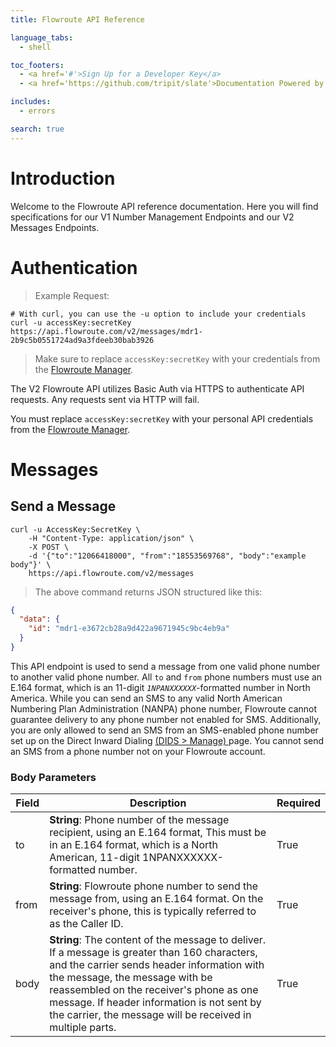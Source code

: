 ```yaml
---
title: Flowroute API Reference

language_tabs:
  - shell

toc_footers:
  - <a href='#'>Sign Up for a Developer Key</a>
  - <a href='https://github.com/tripit/slate'>Documentation Powered by Slate</a>

includes:
  - errors

search: true
---
```


# Introduction

Welcome to the Flowroute API reference documentation. Here you will find specifications for our V1 Number Management Endpoints and our V2 Messages Endpoints. 

# Authentication

> Example Request:

```shell
# With curl, you can use the -u option to include your credentials
curl -u accessKey:secretKey https://api.flowroute.com/v2/messages/mdr1-2b9c5b0551724ad9a3fdeeb30bab3926
```

> Make sure to replace `accessKey:secretKey` with your credentials from the [Flowroute Manager](https://manage.flowroute.com/accounts/preferences/api/).

The V2 Flowroute API utilizes Basic Auth via HTTPS to authenticate API requests. Any requests sent via HTTP will fail. 

<aside class="notice">
You must replace <code>accessKey:secretKey</code> with your personal API credentials from the <a href="https://manage.flowroute.com/accounts/preferences/api/">Flowroute Manager</a>.
</aside>

# Messages

## Send a Message

```shell
curl -u AccessKey:SecretKey \
	-H "Content-Type: application/json" \
	-X POST \
	-d '{"to":"12066418000", "from":"18553569768", "body":"example body"}' \
	https://api.flowroute.com/v2/messages
```

> The above command returns JSON structured like this:

```json
{
  "data": {
    "id": "mdr1-e3672cb28a9d422a9671945c9bc4eb9a"
  }
}
```

This API endpoint is used to send a message from one valid phone number to another valid phone number.
All `to` and `from` phone numbers must use an E.164 format, which is an 11-digit _`1NPANXXXXXX`_-formatted number in North America. While you can send an SMS to any valid North American Numbering Plan Administration (NANPA) phone number, Flowroute cannot guarantee delivery to any phone number not enabled for SMS. Additionally, you are only allowed to send an SMS from an SMS-enabled phone number set up on the Direct Inward Dialing <a href="https://manage.flowroute.com/accounts/dids/" target="blank"> (DIDS > Manage) </a> page. You cannot send an SMS from a phone number not on your Flowroute account.

### Body Parameters

| Field | Description                                                                                                                                                                                                                                                                                                                      | Required |
|-------|----------------------------------------------------------------------------------------------------------------------------------------------------------------------------------------------------------------------------------------------------------------------------------------------------------------------------------|----------|
| to    | **String**: Phone number of the message recipient, using an E.164 format, This must be in an E.164 format, which is a North American, 11-digit 1NPANXXXXXX-formatted number.                                                                                                                                                         | True     |
| from  | **String**: Flowroute phone number to send the message from, using an E.164 format. On the receiver's phone, this is typically referred to as the Caller ID.                                                                                                                                                                         | True     |
| body  | **String**: The content of the message to deliver. If a message is greater than 160 characters, and the carrier sends header information with the message, the message with be reassembled on the receiver's phone as one message. If header information is not sent by the carrier, the message will be received in multiple parts. | True     |

